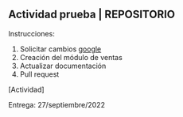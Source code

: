 ## Actividad prueba | REPOSITORIO

Instrucciones:

1. Solicitar cambios [google](https://www.google.com.mx/?hl=es-419)
2. Creación del módulo de ventas
3. Actualizar documentación
4. Pull request

[Actividad]

Entrega: 27/septiembre/2022
